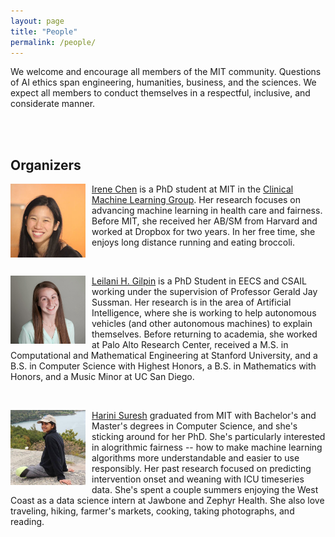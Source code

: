 ```yaml
---
layout: page
title: "People"
permalink: /people/
---
```


We welcome and encourage all members of the MIT community. Questions of AI ethics span engineering, humanities, business, and the sciences. We expect all members to conduct themselves in a respectful, inclusive, and considerate manner. 

<br> <br>

## Organizers

<p>
<img src="/irene.jpg" alt="..." class="float-left mr-2" width="120px" style="float: left; margin-right: 10px;">
<a href="http://irenechen.net">Irene Chen</a> is a PhD student at MIT in the <a href="http://clinicalml.org">Clinical Machine Learning Group</a>. Her research focuses on advancing machine learning in health care and fairness. Before MIT, she received her AB/SM from Harvard and worked at Dropbox for two years. In her free time, she enjoys long distance running and eating broccoli.
</p>

<br>
<p>
<img src="/leilani.jpg" alt="..." class="float-left mr-2" width="120px" style="float: left; margin-right: 10px;">
<a href="http://people.csail.mit.edu/lgilpin/">Leilani H. Gilpin</a> is a PhD Student in EECS and CSAIL working under the supervision of Professor Gerald Jay Sussman. Her research is in the area of Artificial Intelligence, where she is working to help autonomous vehicles (and other autonomous machines) to explain themselves. Before returning to academia, she worked at Palo Alto Research Center, received a M.S. in Computational and Mathematical Engineering at Stanford University, and a B.S. in Computer Science with Highest Honors, a B.S. in Mathematics with Honors, and a Music Minor at UC San Diego. 
</p>
<br>
<p>
<img src="/harini.jpg" alt="..." class="float-left mr-2" width="120px" style="float: left; margin-right: 10px;">
<a href="http://harinisuresh.com/">Harini Suresh</a> graduated from MIT with Bachelor's and Master's degrees in Computer Science, and she's sticking around for her PhD. She's particularly interested in alogrithmic fairness -- how to make machine learning algorithms more understandable and easier to use responsibly. Her past research focused on predicting intervention onset and weaning with ICU timeseries data. She's spent a couple summers enjoying the West Coast as a data science intern at Jawbone and Zephyr Health. She also love traveling, hiking, farmer's markets, cooking, taking photographs, and reading.
</p>